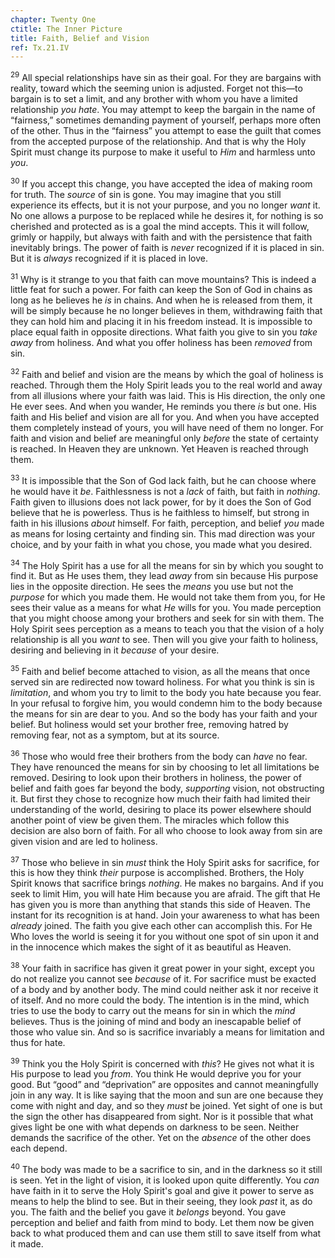 ```yaml
---
chapter: Twenty One
ctitle: The Inner Picture
title: Faith, Belief and Vision
ref: Tx.21.IV
---
```


<sup>29</sup> All special relationships have sin as their goal. For they are
bargains with reality, toward which the seeming union is adjusted.
Forget not this—to bargain is to set a limit, and any brother with whom
you have a limited relationship *you hate*. You may attempt to keep the
bargain in the name of “fairness,” sometimes demanding payment of
yourself, perhaps more often of the other. Thus in the “fairness” you
attempt to ease the guilt that comes from the accepted purpose of the
relationship. And that is why the Holy Spirit must change its purpose to
make it useful to *Him* and harmless unto *you*.

<sup>30</sup> If you accept this change, you have accepted the idea of making room
for truth. The *source* of sin is gone. You may imagine that you still
experience its effects, but it is not your purpose, and you no longer
*want* it. No one allows a purpose to be replaced while he desires it,
for nothing is so cherished and protected as is a goal the mind accepts.
This it will follow, grimly or happily, but always with faith and with
the persistence that faith inevitably brings. The power of faith is
*never* recognized if it is placed in sin. But it is *always* recognized
if it is placed in love.

<sup>31</sup> Why is it strange to you that faith can move mountains? This is
indeed a little feat for such a power. For faith can keep the Son of God
in chains as long as he believes he *is* in chains. And when he is
released from them, it will be simply because he no longer believes in
them, withdrawing faith that they can hold him and placing it in his
freedom instead. It is impossible to place equal faith in opposite
directions. What faith you give to sin you *take away* from holiness.
And what you offer holiness has been *removed* from sin.

<sup>32</sup> Faith and belief and vision are the means by which the goal of
holiness is reached. Through them the Holy Spirit leads you to the real
world and away from all illusions where your faith was laid. This is His
direction, the only one He ever sees. And when you wander, He reminds
you there *is* but one. His faith and His belief and vision are all for
you. And when you have accepted them completely instead of yours, you
will have need of them no longer. For faith and vision and belief are
meaningful only *before* the state of certainty is reached. In Heaven
they are unknown. Yet Heaven is reached through them.

<sup>33</sup> It is impossible that the Son of God lack faith, but he can choose
where he would have it *be*. Faithlessness is not a *lack* of faith, but
faith in *nothing*. Faith given to illusions does not lack power, for by
it does the Son of God believe that he is powerless. Thus is he
faithless to himself, but strong in faith in his illusions *about*
himself. For faith, perception, and belief *you* made as means for
losing certainty and finding sin. This mad direction was your choice,
and by your faith in what you chose, you made what you desired.

<sup>34</sup> The Holy Spirit has a use for all the means for sin by which you
sought to find it. But as He uses them, they lead *away* from sin
because His purpose lies in the opposite direction. He sees the *means*
you use but not the *purpose* for which you made them. He would not take
them from you, for He sees their value as a means for what *He* wills
for you. You made perception that you might choose among your brothers
and seek for sin with them. The Holy Spirit sees perception as a means
to teach you that the vision of a holy relationship is all you *want* to
see. Then will you give your faith to holiness, desiring and believing
in it *because* of your desire.

<sup>35</sup> Faith and belief become attached to vision, as all the means that
once served sin are redirected now toward holiness. For what you think
is sin is *limitation*, and whom you try to limit to the body you hate
because you fear. In your refusal to forgive him, you would condemn him
to the body because the means for sin are dear to you. And so the body
has your faith and your belief. But holiness would set your brother
free, removing hatred by removing fear, not as a symptom, but at its
source.

<sup>36</sup> Those who would free their brothers from the body can *have* no fear.
They have renounced the means for sin by choosing to let all limitations
be removed. Desiring to look upon their brothers in holiness, the power
of belief and faith goes far beyond the body, *supporting* vision, not
obstructing it. But first they chose to recognize how much their faith
had limited their understanding of the world, desiring to place its
power elsewhere should another point of view be given them. The miracles
which follow this decision are also born of faith. For all who choose to
look away from sin are given vision and are led to holiness.

<sup>37</sup> Those who believe in sin *must* think the Holy Spirit asks for
sacrifice, for this is how they think *their* purpose is accomplished.
Brothers, the Holy Spirit knows that sacrifice brings *nothing*. He
makes no bargains. And if you seek to limit Him, you will hate Him
because you are afraid. The gift that He has given you is more than
anything that stands this side of Heaven. The instant for its
recognition is at hand. Join your awareness to what has been *already*
joined. The faith you give each other can accomplish this. For He Who
loves the world is seeing it for you without one spot of sin upon it and
in the innocence which makes the sight of it as beautiful as Heaven.

<sup>38</sup> Your faith in sacrifice has given it great power in your sight,
except you do not realize you cannot see *because* of it. For sacrifice
must be exacted of a body and by another body. The mind could neither
ask it nor receive it of itself. And no more could the body. The
intention is in the mind, which tries to use the body to carry out the
means for sin in which the *mind* believes. Thus is the joining of mind
and body an inescapable belief of those who value sin. And so is
sacrifice invariably a means for limitation and thus for hate.

<sup>39</sup> Think you the Holy Spirit is concerned with *this*? He gives not what
it is His purpose to lead you *from*. You think He would deprive you for
your good. But “good” and “deprivation” are opposites and cannot
meaningfully join in any way. It is like saying that the moon and sun
are one because they come with night and day, and so they *must* be
joined. Yet sight of one is but the sign the other has disappeared from
sight. Nor is it possible that what gives light be one with what depends
on darkness to be seen. Neither demands the sacrifice of the other. Yet
on the *absence* of the other does each depend.

<sup>40</sup> The body was made to be a sacrifice to sin, and in the darkness so it
still is seen. Yet in the light of vision, it is looked upon quite
differently. You *can* have faith in it to serve the Holy Spirit's goal
and give it power to serve as means to help the blind to see. But in
their seeing, they look *past* it, as do you. The faith and the belief
you gave it *belongs* beyond. You gave perception and belief and faith
from mind to body. Let them now be given back to what produced them and
can use them still to save itself from what it made.

